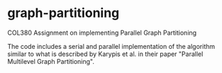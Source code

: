 # graph-partitioning
COL380 Assignment on implementing Parallel Graph Partitioning

The code includes a serial and parallel implementation of the algorithm similar to what is described by Karypis et al. in their paper "Parallel Multilevel Graph Partitioning".
